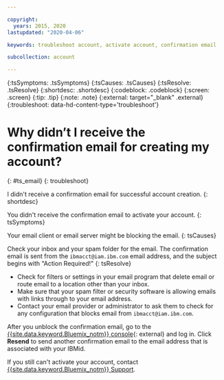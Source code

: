 ```yaml
---

copyright:
  years: 2015, 2020
lastupdated: "2020-04-06"

keywords: troubleshoot account, activate account, confirmation email

subcollection: account

---
```


{:tsSymptoms: .tsSymptoms}
{:tsCauses: .tsCauses}
{:tsResolve: .tsResolve}
{:shortdesc: .shortdesc}
{:codeblock: .codeblock}
{:screen: .screen}
{:tip: .tip}
{:note: .note}
{:external: target="_blank" .external}
{:troubleshoot: data-hd-content-type='troubleshoot'}

# Why didn’t I receive the confirmation email for creating my account?
{: #ts_email}
{: troubleshoot}

I didn't receive a confirmation email for successful account creation.
{: shortdesc}

You didn't receive the confirmation email to activate your account.
{: tsSymptoms}

Your email client or email server might be blocking the email.
{: tsCauses}

Check your inbox and your spam folder for the email. The confirmation email is sent from the `ibmacct@iam.ibm.com` email address, and the subject begins with "Action Required!"
{: tsResolve}

  * Check for filters or settings in your email program that delete email or route email to a location other than your inbox. 
  * Make sure that your spam filter or security software is allowing emails with links through to your email address.
  * Contact your email provider or administrator to ask them to check for any configuration that blocks email from `ibmacct@iam.ibm.com`.

After you unblock the confirmation email, go to the [{{site.data.keyword.Bluemix_notm}} console](https://{DomainName}){: external} and log in. Click **Resend** to send another confirmation email to the email address that is associated with your IBMid.

If you still can't activate your account, contact [{{site.data.keyword.Bluemix_notm}} Support](/docs/get-support?topic=get-support-getting-customer-support).  